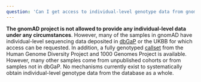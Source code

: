 ```yaml
---
question: 'Can I get access to individual-level genotype data from gnomAD?'
---
```


**The gnomAD project is not allowed to provide any individual-level data under any circumstances**. However, many of the samples in gnomAD have individual-level sequencing data deposited in [dbGaP](https://www.ncbi.nlm.nih.gov/gap) or the UKBB for which access can be requested. In addition, a fully genotyped [callset](https://gnomad.broadinstitute.org/downloads#v3-hgdp-1kg) from the Human Genome Diversity Project and 1000 Genomes Project is available. However, many other samples come from unpublished cohorts or from samples not in dbGaP. No mechanisms currently exist to systematically obtain individual-level genotype data from the database as a whole.
